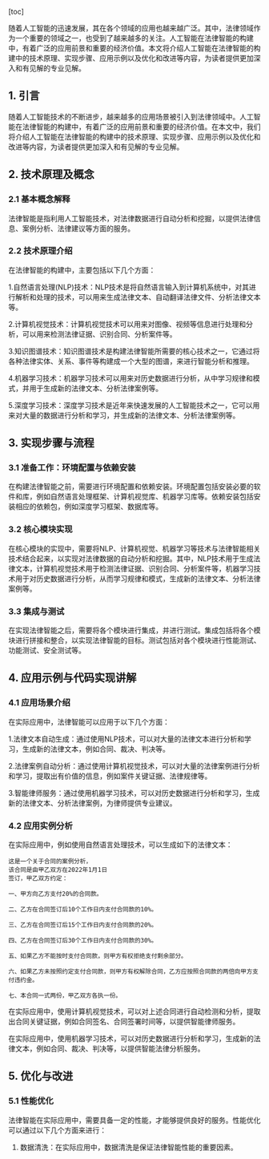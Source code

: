 
[toc]                    
                
                
随着人工智能的迅速发展，其在各个领域的应用也越来越广泛。其中，法律领域作为一个重要的领域之一，也受到了越来越多的关注。人工智能在法律智能的构建中，有着广泛的应用前景和重要的经济价值。本文将介绍人工智能在法律智能的构建中的技术原理、实现步骤、应用示例以及优化和改进等内容，为读者提供更加深入和有见解的专业见解。

## 1. 引言

随着人工智能技术的不断进步，越来越多的应用场景被引入到法律领域中。人工智能在法律智能的构建中，有着广泛的应用前景和重要的经济价值。在本文中，我们将介绍人工智能在法律智能的构建中的技术原理、实现步骤、应用示例以及优化和改进等内容，为读者提供更加深入和有见解的专业见解。

## 2. 技术原理及概念

### 2.1 基本概念解释

法律智能是指利用人工智能技术，对法律数据进行自动分析和挖掘，以提供法律信息、案例分析、法律建议等方面的服务。

### 2.2 技术原理介绍

在法律智能的构建中，主要包括以下几个方面：

1.自然语言处理(NLP)技术：NLP技术是将自然语言输入到计算机系统中，对其进行解析和处理的技术，可以用来生成法律文本、自动翻译法律文件、分析法律文本等。

2.计算机视觉技术：计算机视觉技术可以用来对图像、视频等信息进行处理和分析，可以用来检测法律证据、识别合同、分析案件等。

3.知识图谱技术：知识图谱技术是构建法律智能所需要的核心技术之一，它通过将各种法律实体、关系、事件等构建成一个大型的图谱，来进行智能分析和推理。

4.机器学习技术：机器学习技术可以用来对历史数据进行分析，从中学习规律和模式，并用于生成新的法律文本、分析法律案例等。

5.深度学习技术：深度学习技术是近年来快速发展的人工智能技术之一，它可以用来对大量的数据进行分析和学习，并生成新的法律文本、分析法律案例等。

## 3. 实现步骤与流程

### 3.1 准备工作：环境配置与依赖安装

在构建法律智能之前，需要进行环境配置和依赖安装。环境配置包括安装必要的软件和库，例如自然语言处理框架、计算机视觉库、机器学习库等。依赖安装包括安装相应的依赖包，例如深度学习框架、数据库等。

### 3.2 核心模块实现

在核心模块的实现中，需要将NLP、计算机视觉、机器学习等技术与法律智能相关技术结合起来，以实现对法律数据的自动分析和挖掘。其中，NLP技术用于生成法律文本，计算机视觉技术用于检测法律证据、识别合同、分析案件等，机器学习技术用于对历史数据进行分析，从而学习规律和模式，生成新的法律文本、分析法律案例等。

### 3.3 集成与测试

在实现法律智能之后，需要将各个模块进行集成，并进行测试。集成包括将各个模块进行拼接和整合，以实现法律智能的目标。测试包括对各个模块进行性能测试、功能测试、安全测试等。

## 4. 应用示例与代码实现讲解

### 4.1 应用场景介绍

在实际应用中，法律智能可以应用于以下几个方面：

1.法律文本自动生成：通过使用NLP技术，可以对大量的法律文本进行分析和学习，生成新的法律文本，例如合同、裁决、判决等。

2.法律案例自动分析：通过使用计算机视觉技术，可以对大量的法律案例进行分析和学习，提取出有价值的信息，例如案件关键证据、法律规律等。

3.智能律师服务：通过使用机器学习技术，可以对历史数据进行分析和学习，生成新的法律文本、分析法律案例，为律师提供专业建议。

### 4.2 应用实例分析

在实际应用中，例如使用自然语言处理技术，可以生成如下的法律文本：

```
这是一个关于合同的案例分析，
该合同是由甲乙双方在2022年1月1日
签订，甲乙双方约定：

一、甲方向乙方支付20%的合同款。

二、乙方在合同签订后10个工作日内支付合同款的10%。

三、乙方在合同签订后15个工作日内支付合同款的20%。

四、乙方在合同签订后30个工作日内支付合同款的30%。

五、如果乙方不能按时支付合同款，则甲方有权拒绝支付剩余部分。

六、如果乙方未按照约定支付合同款，则甲方有权解除合同，乙方应按照合同款的两倍向甲方支付违约金。

七、本合同一式两份，甲乙双方各执一份。

```

在实际应用中，使用计算机视觉技术，可以对上述合同进行自动检测和分析，提取出合同关键证据，例如合同签名、合同签署时间等，以提供智能律师服务。

在实际应用中，使用机器学习技术，可以对历史数据进行分析和学习，生成新的法律文本，例如合同、裁决、判决等，以提供智能法律分析服务。

## 5. 优化与改进

### 5.1 性能优化

法律智能在实际应用中，需要具备一定的性能，才能够提供良好的服务。性能优化可以通过以下几个方面来进行：

1. 数据清洗：在实际应用中，数据清洗是保证法律智能性能的重要因素。

